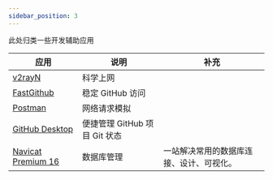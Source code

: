 ```yaml
---
sidebar_position: 3
---
```


此处归类一些开发辅助应用

| 应用                                                                  | 说明                          | 补充                                     |
| --------------------------------------------------------------------- | ----------------------------- | ---------------------------------------- |
| [v2rayN](https://github.com/freefq/free)                              | 科学上网                      |                                          |
| [FastGithub](https://github.com/dotnetcore/FastGithub)                | 稳定 GitHub 访问              |                                          |
| [Postman](https://www.postman.com/)                                   | 网络请求模拟                  |                                          |
| [GitHub Desktop](https://desktop.github.com)                          | 便捷管理 GitHub 项目 Git 状态 |                                          |
| [Navicat Premium 16](https://www.yutu.cn/softhtml/showsoft_6803.html) | 数据库管理                    | 一站解决常用的数据库连接、设计、可视化。 |
